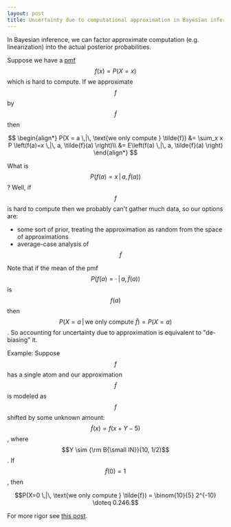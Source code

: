 ```yaml
---
layout: post
title: Uncertainty due to computational approximation in Bayesian inference
---
```


In Bayesian inference, we can factor approximate computation (e.g.
linearization) into the actual posterior probabilities.

Suppose we have a [pmf](https://en.wikipedia.org/wiki/Probability_mass_function)
$$f(x) = P(X=x)$$ which is hard to compute.
If we approximate $$f$$ by $$\tilde{f}$$ then

$$
\begin{align*}
P(X = a \,|\, \text{we only compute } \tilde{f})
&= \sum_x x P \left(f(a)=x \,|\, a, \tilde{f}(a) \right)\\
&= E\left(f(a) \,|\, a, \tilde{f}(a) \right)
\end{align*}
$$

What is $$P\left(f(a)=x \,|\, a, \tilde{f}(a)\right)$$?
Well, if $$f$$ is hard to compute then we probably can't gather much data, so
our options are:
* some sort of prior, treating the approximation as random from the space
  of approximations
* average-case analysis of $$\tilde{f}$$

Note that if the mean of the pmf $$P(f(a)=\cdot \,|\, a, \tilde{f}(a))$$
is $$f(a)$$ then $$P(X = a \,|\, \text{we only compute } \tilde{f}) =  P(X=a)$$.
So accounting for uncertainty due to approximation is equivalent to
"de-biasing" it.

Example:
Suppose $$f$$ has a single atom and our approximation $$\tilde{f}$$ is
modeled as $$f$$ shifted by some unknown amount:
$$\tilde{f}(x) = f(x + Y - 5)$$, where
$$Y \sim {\rm B{\small IN}}(10, 1/2)$$.
If $$\tilde{f}(0) = 1$$, then

$$P(X=0 \,|\, \text{we only compute } \tilde{f})
= \binom{10}{5} 2^{-10} \doteq 0.246.$$

For more rigor see
[this post](http://amacfie.github.io/2017/10/10/probability-riemann-hypothesis/).

